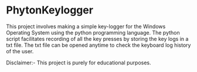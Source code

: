 # PhytonKeylogger
This project involves making a simple key-logger for the Windows Operating System using the python programming language. The python script facilitates recording of all the key presses  by storing the key logs in a txt file. The txt file can be opened anytime to check the keyboard log history of the user.


Disclaimer:-
This project is purely for educational purposes.
